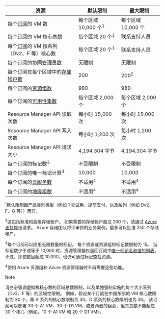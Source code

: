 | 资源 | 默认限制 | 最大限制 |
| --- | --- | --- |
| 每个[订阅](https://www.azure.cn/pricing)的 VM 数 |每个区域 10,000 个<sup>1</sup> |每个区域 10,000 个 |
| 每个[订阅](https://www.azure.cn/pricing)的 VM 核心总数 |每个区域 20 个<sup>1</sup> | 联系支持人员 |
| 每个[订阅](https://www.azure.cn/pricing)的 VM 按系列（Dv2、F 等）核心数 |每个区域 20 个<sup>1</sup> | 联系支持人员 |
| 每个订阅的[协同管理员数](/billing/billing-add-change-azure-subscription-administrator) |无限制 |无限制 |
| 每个订阅在每个区域中的[存储帐户数](../articles/storage/common/storage-create-storage-account.md) |200 |200<sup>2</sup> |
| 每个订阅的[资源组数](../articles/azure-resource-manager/resource-group-overview.md) |980 |980 |
| 每个订阅的[可用性集数](../articles/virtual-machines/windows/manage-availability.md#configure-multiple-virtual-machines-in-an-availability-set-for-redundancy) |每个区域 2,000 个 |每个区域 2,000 个 |
| Resource Manager API 读取次数 |每小时 15,000 次 |每小时 15,000 次 |
| Resource Manager API 写入次数 |每小时 1,200 次 |每小时 1,200 次 |
| Resource Manager API 请求大小 |4,194,304 字节 |4,194,304 字节 |
| 每个订阅的标记数<sup>3</sup> |不受限制 |不受限制 |
| 每个订阅的唯一标记计算<sup>3</sup> | 10,000 | 10,000 |
| 每个订阅的[云服务数](../articles/cloud-services/cloud-services-choose-me.md) |不适用<sup>4</sup> |不适用<sup>4</sup> |
| 每个订阅的[地缘组数](../articles/virtual-network/virtual-networks-migrate-to-regional-vnet.md) |不适用<sup>4</sup> |不适用<sup>4</sup> |

<sup>1</sup>默认限制因产品类别类型（例如 1 元试用、提前支付，以及系列（例如 Dv2、F、G 等））而异。

<sup>2</sup>这包括标准和高级存储帐户。 如果需要的存储帐户超过 200 个，请通过 [Azure 支持](https://www.azure.cn/support/contact/)提出请求。 Azure 存储团队将评审你的业务案例，最多可以批准 250 个存储帐户。

<sup>3</sup>每个订阅可以应用无限数量的标记。 每个资源或资源组的标记数限制为 15。 当标记数少于或等于 10,000 时，资源管理器仅返回订阅中[唯一标记名和值的列表](https://docs.microsoft.com/rest/api/resources/tags#Tags_List)。 不过，即使数目超过 10,000，也仍可通过标记查找资源。  

<sup>4</sup>使用 Azure 资源组和 Azure 资源管理器时不再需要这些功能。

> [!NOTE]
> 请务必强调虚拟机核心数的区域总数限制，以及单独强制实施的每个大小系列（Dv2、F 等）的区域性限制。  例如，假设某个订阅在中国东部的 VM 核心数限制为 30 个，即 A 系列的核心数限制为 30，D 系列的核心数限制也为 30。  该订阅可以部署 30 个 A1 VM、30 个 D1 VM，或者两者的组合，但其总数不能超过 30 个核心（例如，10 个 A1 VM 和 20 个 D1 VM）。  
> <!-- -->
> 
> 

<!-- ms.date: 08/15/2018 -->
